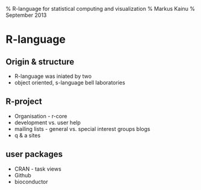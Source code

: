 % R-language for statistical computing and visualization
% Markus Kainu
% September 2013

# R-language

## Origin & structure
- R-language was iniated by two 
- object oriented, s-language bell laboratories
## R-project
- Organisation - r-core
- development vs. user help
- mailing lists - general vs. special interest groups
blogs
- q & a sites
## user packages
- CRAN - task views
- Github
- bioconductor
